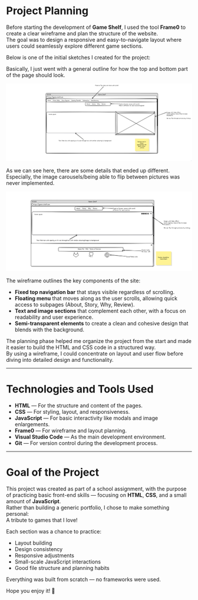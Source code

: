 # Project Planning

Before starting the development of **Game Shelf**, I used the tool **Frame0** to create a clear wireframe and plan the structure of the website.  
The goal was to design a responsive and easy-to-navigate layout where users could seamlessly explore different game sections.

Below is one of the initial sketches I created for the project:

Basically, I just went with a general outline for how the top and bottom part of the page should look.

![Main page idea](img/Frames/main-idea.PNG)

As we can see here, there are some details that ended up different. Especially, the image carousels/being able to flip
between pictures was never implemented.

![Main page bottom idea](img/Frames/main-idea-bottom.PNG)

The wireframe outlines the key components of the site:

- **Fixed top navigation bar** that stays visible regardless of scrolling.
- **Floating menu** that moves along as the user scrolls, allowing quick access to subpages (About, Story, Why, Review).
- **Text and image sections** that complement each other, with a focus on readability and user experience.
- **Semi-transparent elements** to create a clean and cohesive design that blends with the background.

The planning phase helped me organize the project from the start and made it easier to build the HTML and CSS code in a structured way.  
By using a wireframe, I could concentrate on layout and user flow before diving into detailed design and functionality.

---

# Technologies and Tools Used

- **HTML** — For the structure and content of the pages.
- **CSS** — For styling, layout, and responsiveness.
- **JavaScript** — For basic interactivity like modals and image enlargements.
- **Frame0** — For wireframe and layout planning.
- **Visual Studio Code** — As the main development environment.
- **Git** — For version control during the development process.

---

# Goal of the Project

This project was created as part of a school assignment, with the purpose of practicing basic front-end skills — focusing on **HTML**, **CSS**, and a small amount of **JavaScript**.  
Rather than building a generic portfolio, I chose to make something personal:  
A tribute to games that I love!

Each section was a chance to practice:

- Layout building
- Design consistency
- Responsive adjustments
- Small-scale JavaScript interactions
- Good file structure and planning habits

Everything was built from scratch — no frameworks were used.

Hope you enjoy it! 🚀

